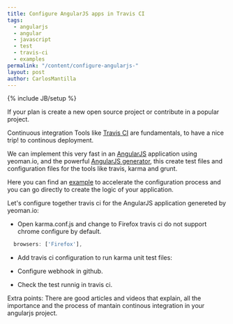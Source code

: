 ```yaml
---
title: Configure AngularJS apps in Travis CI
tags:
  - angularjs
  - angular
  - javascript
  - test
  - travis-ci
  - examples
permalink: "/content/configure-angularjs-"
layout: post
author: CarlosMantilla
---
```

{% include JB/setup %}

If your plan is create a new open source project or contribute in a popular project.

Continuous integration Tools like [Travis CI](https://travis-ci.org/) are fundamentals, to have a nice trip! to continous deployment.

We can implement this very fast in an [AngularJS](https://angularjs.org/) application using yeoman.io, and the powerful [AngularJS generator](https://github.com/yeoman/generator-angular), this create test files and configuration files for the tools like travis, karma and grunt.

<!-- more -->

Here you can find an [example](https://github.com/ceoaliongroo/contrib/tree/master/angular-travis) to accelerate the configuration process and you can go directly to create the logic of your application.

Let's configure together travis ci for the AngularJS application genereted by yeoman.io:

- Open karma.conf.js and change to Firefox travis ci do not support chrome configure by default.

```javascript
  browsers: ['Firefox'],
```

- Add travis ci configuration to run karma unit test files:

- Configure webhook in github.

- Check the test runnig in travis ci.

Extra points: There are good articles and videos that explain, all the importance and the process of mantain continous integration in your angularjs project.


